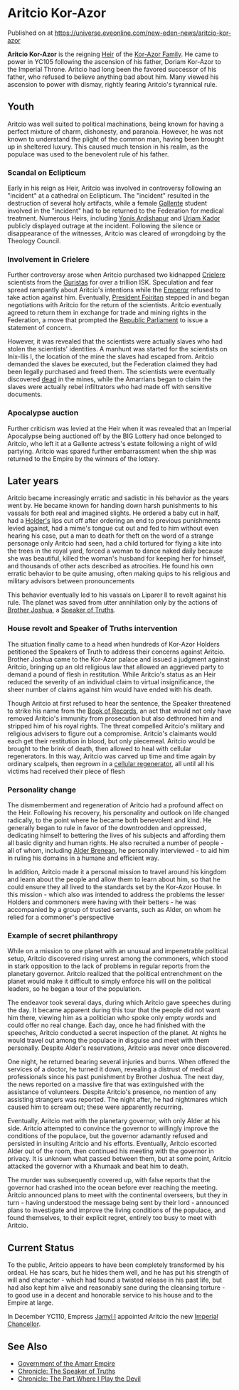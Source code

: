 # Aritcio Kor-Azor
Published on  at https://universe.eveonline.com/new-eden-news/aritcio-kor-azor

**Aritcio Kor-Azor** is the reigning [Heir](54zoGW31RF0k0QF9KkOBjh) of
the [Kor-Azor Family](1S0FEGgzJiwc4yXaG5AzjD). He came to power in
YC105 following the ascension of his father,
Doriam Kor-Azor to the Imperial Throne.
Aritcio had long been the favored successor of his father, who refused
to believe anything bad about him. Many viewed his ascension to power
with dismay, rightly fearing Aritcio's tyrannical rule.

Youth
-----

Aritcio was well suited to political machinations, being known for
having a perfect mixture of charm, dishonesty, and paranoia. However, he
was not known to understand the plight of the common man, having been
brought up in sheltered luxury. This caused much tension in his realm,
as the populace was used to the benevolent rule of his father.

### Scandal on Eclipticum

Early in his reign as Heir, Aritcio was involved in controversy
following an "incident" at a cathedral on Eclipticum. The "incident"
resulted in the destruction of several holy artifacts, while a female
[Gallente](4bufc5OaK80rlo20Pez6gK) student involved in the "incident" had
to be returned to the Federation for medical treatment. Numerous Heirs,
including [Yonis Ardishapur](4Tb1Uk75SycuFuiizODkZD) and [Uriam Kador](7LJKelrqDXAAUYi6o48Uno) publicly displayed outrage at the
incident. Following the silence or disappearance of the witnesses,
Aritcio was cleared of wrongdoing by the Theology Council.

### Involvement in Crielere

Further controversy arose when Aritcio purchased two kidnapped
[Crielere](3Y34ZySL2hebLjco1Y25IK) scientists from the
[Guristas](55L861YhB1ZfaAST6ZbhdO) for over a trillion ISK. Speculation and
fear spread rampantly about Aritcio's intentions while the
[Emperor](3Akx6UWUOJM90aQeaPgDtJ) refused to take action against him.
Eventually, [President Foiritan](37ecuyyUNrWqNAzxwC5Wbt) stepped in
and began negotiations with Aritcio for the return of the scientists.
Aritcio eventually agreed to return them in exchange for trade and
mining rights in the Federation, a move that prompted the [Republic Parliament](2EcbNQu5ua4Jjt3TTM0CvW) to issue a statement of
concern.

However, it was revealed that the scientists were actually
slaves who had stolen the scientists' identities.
A manhunt was started for the scientists on Inix-Ilis I, the location of
the mine the slaves had escaped from. Aritcio demanded the slaves be
executed, but the Federation claimed they had been legally purchased and
freed them. The scientists were eventually discovered
[dead](5WNhh1Tm9Ucm0ni1HgOotc) in the mines, while the Amarrians began to
claim the slaves were actually rebel infiltrators who had made off with
sensitive documents.

### Apocalypse auction

Further criticism was levied at the Heir when it was revealed that an
Imperial Apocalypse being auctioned off by the BIG Lottery had once
belonged to Aritcio, who left it at a Gallente actress's estate
following a night of wild partying. Aritcio was spared further
embarrassment when the ship was returned to the Empire by the winners of
the lottery.

Later years
-----------

Aritcio became increasingly erratic and sadistic in his behavior as the
years went by. He became known for handing down harsh punishments to his
vassals for both real and imagined slights. He ordered a baby cut in
half, had a [Holder's](dO9vxs4a40LrzJyoq2L8v) lips cut off after ordering an
end to previous punishments levied against, had a mime's tongue cut out
and fed to him without even hearing his case, put a man to death for
theft on the word of a strange personage only Aritcio had seen, had a
child tortured for flying a kite into the trees in the royal yard,
forced a woman to dance naked daily because she was beautiful, killed
the woman's husband for keeping her for himself, and thousands of other
acts described as atrocities. He found his own erratic behavior to be
quite amusing, often making quips to his religious and military advisors
between pronouncements

This behavior eventually led to his vassals on Liparer II to revolt
against his rule. The planet was saved from utter annihilation only by
the actions of [Brother Joshua](3GdUiafeRMQKdpzDb8CWnJ), a
[Speaker of Truths](3vA8Xh4A10DiybH2UTOEUO).

### House revolt and Speaker of Truths intervention

The situation finally came to a head when hundreds of Kor-Azor Holders
petitioned the Speakers of Truth to address their concerns against
Aritcio. Brother Joshua came to the Kor-Azor palace and issued a
judgment against Aritcio, bringing up an old religious law that allowed
an aggrieved party to demand a pound of flesh in restitution. While
Aritcio's status as an Heir reduced the severity of an individual claim
to virtual insignificance, the sheer number of claims against him would
have ended with his death.

Though Aritcio at first refused to hear the sentence, the Speaker
threatened to strike his name from the [Book of Records](5cxn8rCjeyzZ2Q4jZVH3zf), an act that would not only have
removed Aritcio's immunity from prosecution but also dethroned him and
stripped him of his royal rights. The threat compelled Aritcio's
military and religious advisers to figure out a compromise. Aritcio's
claimants would each get their restitution in blood, but only piecemeal.
Aritcio would be brought to the brink of death, then allowed to heal
with cellular regenerators. In this way, Aritcio was carved up time and
time again by ordinary scalpels, then regrown in a [cellular regenerator](4liwftCjzbWBQHTNJb5OXJ), all until all his victims
had received their piece of flesh

### Personality change

The dismemberment and regeneration of Aritcio had a profound affect on
the Heir. Following his recovery, his personality and outlook on life
changed radically, to the point where he became both benevolent and
kind. He generally began to rule in favor of the downtrodden and
oppressed, dedicating himself to bettering the lives of his subjects and
affording them all basic dignity and human rights. He also recruited a
number of people - all of whom, including [Alder Brenean](6PQrwejyL3BQeliI539SUz), he personally interviewed - to aid
him in ruling his domains in a humane and efficient way.

In addition, Aritcio made it a personal mission to travel around his
kingdom and learn about the people and allow them to learn about him, so
that he could ensure they all lived to the standards set by the Kor-Azor
House. In this mission - which also was intended to address the problems
the lesser Holders and commoners were having with their betters - he was
accompanied by a group of trusted servants, such as Alder, on whom he
relied for a commoner's perspective

### Example of secret philanthropy

While on a mission to one planet with an unusual and impenetrable
political setup, Aritcio discovered rising unrest among the commoners,
which stood in stark opposition to the lack of problems in regular
reports from the planetary governor. Aritcio realized that the political
entrenchment on the planet would make it difficult to simply enforce his
will on the political leaders, so he began a tour of the population.

The endeavor took several days, during which Aritcio gave speeches
during the day. It became apparent during this tour that the people did
not want him there, viewing him as a politician who spoke only empty
words and could offer no real change. Each day, once he had finished
with the speeches, Aritcio conducted a secret inspection of the planet.
At nights he would travel out among the populace in disguise and meet
with them personally. Despite Alder's reservations, Aritcio was never
once discovered.

One night, he returned bearing several injuries and burns. When offered
the services of a doctor, he turned it down, revealing a distrust of
medical professionals since his past punishment by Brother Joshua. The
next day, the news reported on a massive fire that was extinguished with
the assistance of volunteers. Despite Aritcio's presence, no mention of
any assisting strangers was reported. The night after, he had nightmares
which caused him to scream out; these were apparently recurring.

Eventually, Aritcio met with the planetary governor, with only Alder at
his side. Aritcio attempted to convince the governor to willingly
improve the conditions of the populace, but the governor adamantly
refused and persisted in insulting Aritcio and his efforts. Eventually,
Aritcio escorted Alder out of the room, then continued his meeting with
the governor in privacy. It is unknown what passed between them, but at
some point, Aritcio attacked the governor with a Khumaak and beat him to
death.

The murder was subsequently covered up, with false reports that the
governor had crashed into the ocean before ever reaching the meeting.
Aritcio announced plans to meet with the continental overseers, but they
in turn - having understood the message being sent by their lord -
announced plans to investigate and improve the living conditions of the
populace, and found themselves, to their explicit regret, entirely too
busy to meet with Aritcio.

Current Status
--------------

To the public, Aritcio appears to have been completely transformed by
his ordeal. He has scars, but he hides them well, and he has put his
strength of will and character - which had found a twisted release in
his past life, but had also kept him alive and reasonably sane during
the cleansing torture - to good use in a decent and honorable service to
his house and to the Empire at large.

In December YC110, Empress [Jamyl I](6jGpYH3ai8pLLJboHVuA3L) appointed
Aritcio the new [Imperial Chancellor](7GOV3morIu47J3BmidrhU8).

See Also
--------

-   [Government of the Amarr Empire](6lg0vegSyiF2IoOlrq8bUT)
-   [Chronicle: The Speaker of Truths](2O47ZdRbnohMLKgDhmLJGk)
-   [Chronicle: The Part Where I Play the Devil](2MZ6YNWDnGIfhak5i0Jupv)
